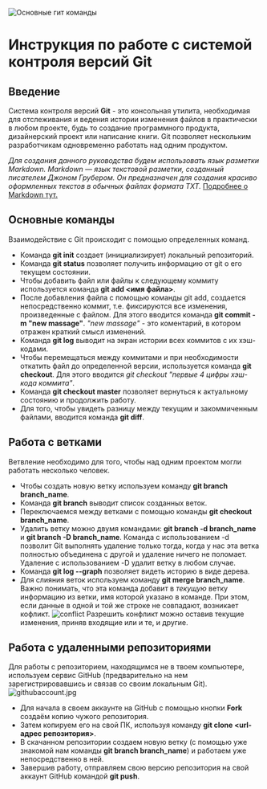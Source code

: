 
![Основные гит команды](osnovnye-git-komandy.png)

# Инструкция по работе с системой контроля версий Git

## Введение
Система контроля версий **Git** - это консольная утилита, необходимая для отслеживания и ведения истории изменения файлов в практически в любом проекте, будь то создание программного продукта, дизайнерский проект или написание книги. Git позволяет нескольким разработчикам одновременно работать над одним продуктом.

*Для создания данного руководства будем использовать язык разметки Markdown. Markdown — язык текстовой разметки, созданный писателем Джоном Грубером. Он предназначен для создания красиво оформленных текстов в обычных файлах формата TXT.*
[Подробнее о Markdown тут.](https://ru.wikipedia.org/wiki/Markdown)

## Основные команды

Взаимодействие с Git происходит с помощью определенных команд.

* Команда **git init** создает (инициализирует) локальный репозиторий.
* Команда **git status** позволяет получить информацию от git о его текущем состоянии.
* Чтобы добавить файл или файлы к следующему коммиту используется команда **git add <имя файла>**.
* После добавления файла с помощью команды git add, создается непосредственно коммит, т.е. фиксируются все изменения, произведенные с файлом. Для этого вводится команда **git commit -m "new massage"**. *"new massage"* - это коментарий, в котором отражен краткий смысл изменений.
* Команда **git log** выводит на экран истории всех коммитов с их хэш-кодами.
* Чтобы перемещаться между коммитами и при необходимости откатить файл до определенной версии, используется команда **git checkout**. Для этого вводится *git checkout "первые 4 цифры хэш-кода коммита"*.
* Команда **git checkout master** позволяет вернуться к актуальному состоянию и продолжить работу.
* Для того, чтобы увидеть разницу между текущим и закоммиченным файлами, вводится команда **git diff**.


## Работа с ветками

Ветвление необходимо для того, чтобы над одним проектом могли работать несколько человек.

+ Чтобы создать новую ветку используем команду **git branch branch_name**.
+ Команда **git branch** выводит список созданных веток. 
+ Переключаемся между ветками с помощью команды **git checkout branch_name**.
+ Удалить ветку можно двумя командами: **git branch -d branch_name** и **git branch -D branch_name**. Команда с использованием -d позволит Git выполнять удаление только тогда, когда у нас эта ветка полностью объединена с другой и удаление ничего не поломает. Удаление с использованием -D удалит ветку в любом случае.
+ Команда **git log --graph** позволяет видеть историю в виде дерева.
+ Для слияния веток используем команду **git merge branch_name**. Важно понимать, что эта команда добавит в *текущую* ветку информацию из ветки, имя которой указано в команде. При этом, если данные в одной и той же строке не совпадают, возникает кофликт.
![conflict](conflict.png)
Разрешить конфликт можно оставив текущие изменения, приняв входящие или и те, и другие.
 
 ## Работа с удаленными репозиториями

 Для работы с репозиторием, находящимся не в твоем компьютере, используем сервис GitHub (предварительно на нем зарегистрировавшись и связав со своим локальным Git).
 ![githubaccount.jpg](githubaccount.jpg)


* Для начала в своем аккаунте на GitHub с помощью кнопки **Fork** создаём копию чужого репозитория.
 * Затем копируем его на свой ПК, используя команду **git clone <url-адрес репозитория>**.
 * В скачанном репозитории создаем новую ветку (с помощью уже знакомой нам команды **git branch branch_name**) и работаем уже непосредственно в ней.
 * Завершив работу, отправляем свою версию репозитория на свой аккаунт GitHub командой **git push**.
  